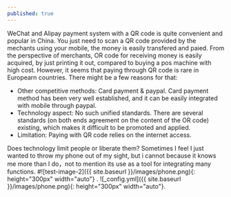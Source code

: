 ```yaml
---
published: true
---
```


WeChat and Alipay payment system with a QR code is quite convenient and popular in China. You just need to scan a QR code provided by the mechants using your mobile, the money is easily transfered and paied. From the perspective of merchants, OR code for receiving money is easily acquired, by just printing it out, compared to buying a pos machine with high cost. However, it seems that paying through QR code is rare in Europearn countries. There might be a few reasons for that:

- Other competitive methods: Card payment & paypal. Card payment method has been very well established, and it can be easily integrated with mobile through paypal. 
- Technology aspect: No such unified standards. There are several standards (on both ends agreement on the content of the OR code) existing, which makes it difficult to be promoted and applied.
- Limitation: Paying with QR code relies on the internet access. 

Does technology limit people or liberate them? Sometimes I feel I just wanted to throw my phone out of my sight, but i cannot because it knows me more than I do，not to mention its use as a tool for integrating many functions.
#![test-image-2]({{ site.baseurl }}/images/phone.png){: height="300px" width="auto"} .
![_config.yml]({{ site.baseurl }}/images/phone.png){: height="300px" width="auto"}.
